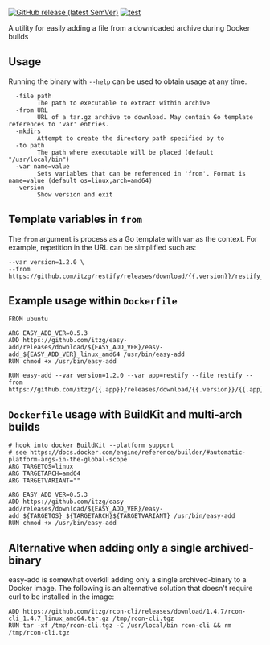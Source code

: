 [![GitHub release (latest SemVer)](https://img.shields.io/github/v/release/itzg/easy-add)](https://github.com/itzg/easy-add/releases/latest)
[![test](https://github.com/itzg/easy-add/actions/workflows/test.yaml/badge.svg)](https://github.com/itzg/easy-add/actions/workflows/test.yaml)

A utility for easily adding a file from a downloaded archive during Docker builds

## Usage

Running the binary with `--help` can be used to obtain usage at any time.

```
  -file path
    	The path to executable to extract within archive
  -from URL
    	URL of a tar.gz archive to download. May contain Go template references to 'var' entries.
  -mkdirs
    	Attempt to create the directory path specified by to
  -to path
    	The path where executable will be placed (default "/usr/local/bin")
  -var name=value
    	Sets variables that can be referenced in 'from'. Format is name=value (default os=linux,arch=amd64)
  -version
    	Show version and exit
```

## Template variables in `from`

The `from` argument is process as a Go template with `var` as the context. For example, repetition in the URL can be simplified such as:

```
--var version=1.2.0 \
--from https://github.com/itzg/restify/releases/download/{{.version}}/restify_{{.version}}_{{.os}}_{{.arch}}.tar.gz
```

## Example usage within `Dockerfile`

```
FROM ubuntu

ARG EASY_ADD_VER=0.5.3
ADD https://github.com/itzg/easy-add/releases/download/${EASY_ADD_VER}/easy-add_${EASY_ADD_VER}_linux_amd64 /usr/bin/easy-add
RUN chmod +x /usr/bin/easy-add

RUN easy-add --var version=1.2.0 --var app=restify --file restify --from https://github.com/itzg/{{.app}}/releases/download/{{.version}}/{{.app}}_{{.version}}_linux_amd64.tar.gz
```

## `Dockerfile` usage with BuildKit and multi-arch builds

```
# hook into docker BuildKit --platform support
# see https://docs.docker.com/engine/reference/builder/#automatic-platform-args-in-the-global-scope
ARG TARGETOS=linux
ARG TARGETARCH=amd64
ARG TARGETVARIANT=""

ARG EASY_ADD_VER=0.5.3
ADD https://github.com/itzg/easy-add/releases/download/${EASY_ADD_VER}/easy-add_${TARGETOS}_${TARGETARCH}${TARGETVARIANT} /usr/bin/easy-add
RUN chmod +x /usr/bin/easy-add
```

## Alternative when adding only a single archived-binary

easy-add is somewhat overkill adding only a single archived-binary to a Docker image. The following is an alternative solution that doesn't require curl to be installed in the image:

```
ADD https://github.com/itzg/rcon-cli/releases/download/1.4.7/rcon-cli_1.4.7_linux_amd64.tar.gz /tmp/rcon-cli.tgz
RUN tar -xf /tmp/rcon-cli.tgz -C /usr/local/bin rcon-cli && rm /tmp/rcon-cli.tgz
```
